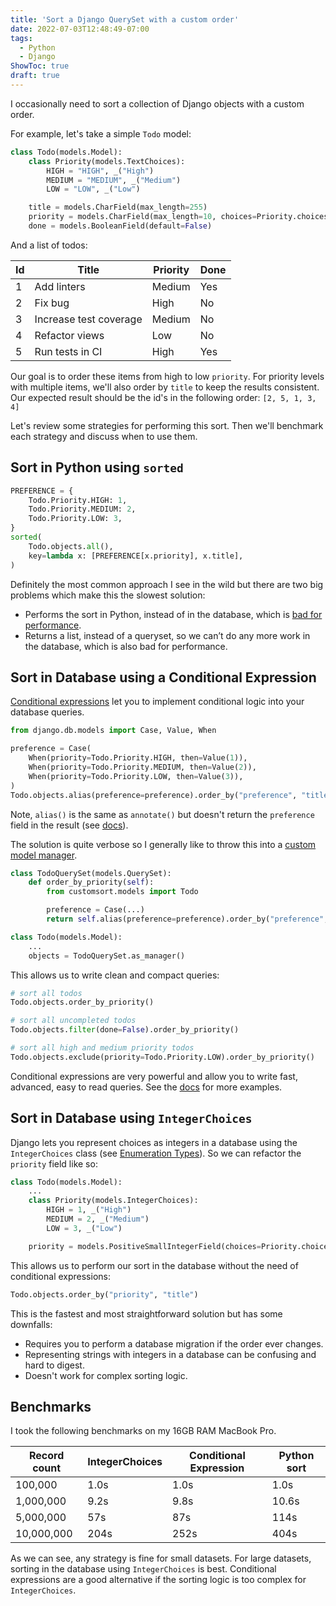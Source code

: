 ```yaml
---
title: 'Sort a Django QuerySet with a custom order'
date: 2022-07-03T12:48:49-07:00
tags:
  - Python
  - Django
ShowToc: true
draft: true
---
```


I occasionally need to sort a collection of Django objects with a custom order.

For example, let's take a simple `Todo` model:

```python
class Todo(models.Model):
    class Priority(models.TextChoices):
        HIGH = "HIGH", _("High")
        MEDIUM = "MEDIUM", _("Medium")
        LOW = "LOW", _("Low")

    title = models.CharField(max_length=255)
    priority = models.CharField(max_length=10, choices=Priority.choices, db_index=True)
    done = models.BooleanField(default=False)
```

And a list of todos:

<!-- TODO: try adding checkbox to done items -->

| Id  | Title                  | Priority | Done |
| --- | ---------------------- | -------- | ---- |
| 1   | Add linters            | Medium   | Yes  |
| 2   | Fix bug                | High     | No   |
| 3   | Increase test coverage | Medium   | No   |
| 4   | Refactor views         | Low      | No   |
| 5   | Run tests in CI        | High     | Yes  |

Our goal is to order these items from high to low `priority`. For priority levels with multiple items, we'll also order by `title` to keep the results consistent. Our expected result should be the id's in the following order: `[2, 5, 1, 3, 4]`

Let's review some strategies for performing this sort. Then we'll benchmark each strategy and discuss when to use them.

## Sort in Python using `sorted`

```python
PREFERENCE = {
    Todo.Priority.HIGH: 1,
    Todo.Priority.MEDIUM: 2,
    Todo.Priority.LOW: 3,
}
sorted(
    Todo.objects.all(),
    key=lambda x: [PREFERENCE[x.priority], x.title],
)
```

Definitely the most common approach I see in the wild but there are two big problems which make this the slowest solution:

- Performs the sort in Python, instead of in the database, which is [bad for performance](https://docs.djangoproject.com/en/3.2/topics/db/optimization/#do-database-work-in-the-database-rather-than-in-python).
- Returns a list, instead of a queryset, so we can’t do any more work in the database, which is also bad for performance.

## Sort in Database using a Conditional Expression

[Conditional expressions](https://docs.djangoproject.com/en/4.0/ref/models/conditional-expressions/) let you to implement conditional logic into your database queries.

```python
from django.db.models import Case, Value, When

preference = Case(
    When(priority=Todo.Priority.HIGH, then=Value(1)),
    When(priority=Todo.Priority.MEDIUM, then=Value(2)),
    When(priority=Todo.Priority.LOW, then=Value(3)),
)
Todo.objects.alias(preference=preference).order_by("preference", "title")
```

Note, `alias()` is the same as `annotate()` but doesn't return the `preference` field in the result (see [docs](https://docs.djangoproject.com/en/4.0/ref/models/querysets/#alias)).

The solution is quite verbose so I generally like to throw this into a [custom model manager](https://docs.djangoproject.com/en/4.0/topics/db/managers/#custom-managers).

```python
class TodoQuerySet(models.QuerySet):
    def order_by_priority(self):
        from customsort.models import Todo

        preference = Case(...)
        return self.alias(preference=preference).order_by("preference", "title")

class Todo(models.Model):
    ...
    objects = TodoQuerySet.as_manager()
```

This allows us to write clean and compact queries:

```python
# sort all todos
Todo.objects.order_by_priority()

# sort all uncompleted todos
Todo.objects.filter(done=False).order_by_priority()

# sort all high and medium priority todos
Todo.objects.exclude(priority=Todo.Priority.LOW).order_by_priority()
```

Conditional expressions are very powerful and allow you to write fast, advanced, easy to read queries. See the [docs](https://docs.djangoproject.com/en/4.0/ref/models/conditional-expressions/) for more examples.

## Sort in Database using `IntegerChoices`

Django lets you represent choices as integers in a database using the `IntegerChoices` class (see [Enumeration Types](https://docs.djangoproject.com/en/4.0/ref/models/fields/#enumeration-types)). So we can refactor the `priority` field like so:

```python
class Todo(models.Model):
    ...
    class Priority(models.IntegerChoices):
        HIGH = 1, _("High")
        MEDIUM = 2, _("Medium")
        LOW = 3, _("Low")

    priority = models.PositiveSmallIntegerField(choices=Priority.choices, db_index=True)
```

This allows us to perform our sort in the database without the need of conditional expressions:

```python
Todo.objects.order_by("priority", "title")
```

This is the fastest and most straightforward solution but has some downfalls:

- Requires you to perform a database migration if the order ever changes.
- Representing strings with integers in a database can be confusing and hard to digest.
- Doesn't work for complex sorting logic.

## Benchmarks

I took the following benchmarks on my 16GB RAM MacBook Pro.

| Record count | IntegerChoices | Conditional Expression | Python sort |
| ------------ | -------------- | ---------------------- | ----------- |
| 100,000      | 1.0s           | 1.0s                   | 1.0s        |
| 1,000,000    | 9.2s           | 9.8s                   | 10.6s       |
| 5,000,000    | 57s            | 87s                    | 114s        |
| 10,000,000   | 204s           | 252s                   | 404s        |

As we can see, any strategy is fine for small datasets. For large datasets, sorting in the database using `IntegerChoices` is best. Conditional expressions are a good alternative if the sorting logic is too complex for `IntegerChoices`.
